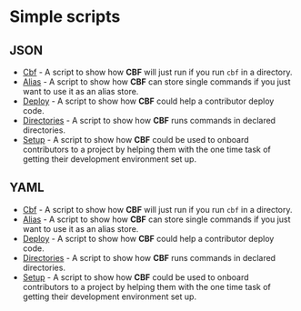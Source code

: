 # Simple scripts

## JSON

* [Cbf](./cbf.simple.json) - A script to show how __CBF__ will just run if you run `cbf` in a directory.
* [Alias](./alias.simple.json) - A script to show how __CBF__ can store single commands if you just want to use it as an alias store.
* [Deploy](./deploy.simple.json) - A script to show how __CBF__ could help a contributor deploy code.
* [Directories](./directories.simple.json) - A script to show how __CBF__ runs commands in declared directories.
* [Setup](./setup.simple.json) - A script to show how __CBF__ could be used to onboard contributors to a project by helping them with the one time task of getting their development environment set up.

## YAML

* [Cbf](./cbf.simple.yml) - A script to show how __CBF__ will just run if you run `cbf` in a directory.
* [Alias](./alias.simple.yml) - A script to show how __CBF__ can store single commands if you just want to use it as an alias store.
* [Deploy](./deploy.simple.yml) - A script to show how __CBF__ could help a contributor deploy code.
* [Directories](./directories.simple.yml) - A script to show how __CBF__ runs commands in declared directories.
* [Setup](./setup.simple.yml) - A script to show how __CBF__ could be used to onboard contributors to a project by helping them with the one time task of getting their development environment set up.
